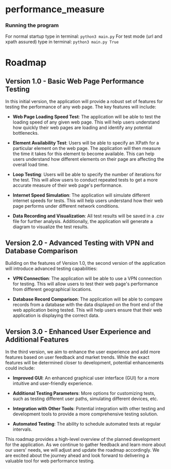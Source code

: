 # performance_measure

### Running the program
For normal startup type in terminal: ```python3 main.py```
For test mode (url and xpath assured) type in terminal: ```python3 main.py True```
# Roadmap

## Version 1.0 - Basic Web Page Performance Testing

In this initial version, the application will provide a robust set of features for testing the performance of any web page. The key features will include:

- **Web Page Loading Speed Test**: The application will be able to test the loading speed of any given web page. This will help users understand how quickly their web pages are loading and identify any potential bottlenecks.

- **Element Availability Test**: Users will be able to specify an XPath for a particular element on the web page. The application will then measure the time it takes for this element to become available. This can help users understand how different elements on their page are affecting the overall load time.

- **Loop Testing**: Users will be able to specify the number of iterations for the test. This will allow users to conduct repeated tests to get a more accurate measure of their web page's performance.

- **Internet Speed Simulation**: The application will simulate different internet speeds for tests. This will help users understand how their web page performs under different network conditions.

- **Data Recording and Visualization**: All test results will be saved in a .csv file for further analysis. Additionally, the application will generate a diagram to visualize the test results.

## Version 2.0 - Advanced Testing with VPN and Database Comparison

Building on the features of Version 1.0, the second version of the application will introduce advanced testing capabilities:

- **VPN Connection**: The application will be able to use a VPN connection for testing. This will allow users to test their web page's performance from different geographical locations.

- **Database Record Comparison**: The application will be able to compare records from a database with the data displayed on the front end of the web application being tested. This will help users ensure that their web application is displaying the correct data.

## Version 3.0 - Enhanced User Experience and Additional Features

In the third version, we aim to enhance the user experience and add more features based on user feedback and market trends. While the exact features will be determined closer to development, potential enhancements could include:

- **Improved GUI**: An enhanced graphical user interface (GUI) for a more intuitive and user-friendly experience.

- **Additional Testing Parameters**: More options for customizing tests, such as testing different user paths, simulating different devices, etc.

- **Integration with Other Tools**: Potential integration with other testing and development tools to provide a more comprehensive testing solution.

- **Automated Testing**: The ability to schedule automated tests at regular intervals.

This roadmap provides a high-level overview of the planned development for the application. As we continue to gather feedback and learn more about our users' needs, we will adjust and update the roadmap accordingly. We are excited about the journey ahead and look forward to delivering a valuable tool for web performance testing.
